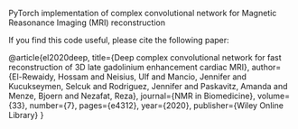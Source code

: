 
PyTorch implementation of complex convolutional network for Magnetic Reasonance Imaging (MRI) reconstruction 


If you find this code useful, please cite the following paper:

@article{el2020deep,
  title={Deep complex convolutional network for fast reconstruction of 3D late gadolinium enhancement cardiac MRI},
  author={El-Rewaidy, Hossam and Neisius, Ulf and Mancio, Jennifer and Kucukseymen, Selcuk and Rodriguez, Jennifer and Paskavitz, Amanda and Menze, Bjoern and Nezafat, Reza},
  journal={NMR in Biomedicine},
  volume={33},
  number={7},
  pages={e4312},
  year={2020},
  publisher={Wiley Online Library}
}
